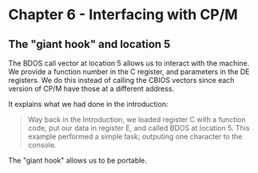# Chapter 6 - Interfacing with CP/M

## The "giant hook" and location 5

The BDOS call vector at location 5 allows us to interact with the machine. We provide a function number in the C register, and parameters in the DE registers. We do this instead of calling the CBIOS vectors since each version of CP/M have those at a different address.

It explains what we had done in the introduction:

> Way back in the Introduction, we loaded register C with a function code, put our data in register E, and called BDOS at location 5. This example performed a simple task; outputing one character to the console.

The "giant hook" allows us to be portable.
